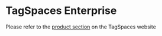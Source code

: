 # TagSpaces Enterprise

Please refer to the [product section](https://www.tagspaces.org/products/enterprise) on the TagSpaces website
